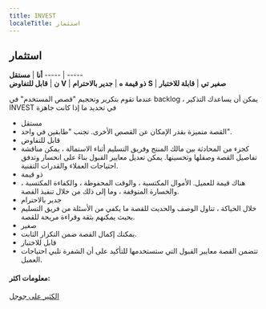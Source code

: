 ```yaml
---
title: INVEST
localeTitle: استثمار
---
```

## استثمار

**أنا** | **مستقل** ----- | -----  
**ن** | **قابل للتفاوض** **V** | **ذو قيمة** **ه** | **جدير بالاحترام** **S** | **صغير** **تي** | **قابلة للاختبار**

عندما تقوم بتكرير وتحجيم "قصص المستخدم" في backlog ، يمكن أن يساعدك التذكير INVEST في تحديد ما إذا كانت جاهزة

*   مستقل
*   القصة متميزة بقدر الإمكان عن القصص الأخرى. تجنب "طابقين في واحد".
*   قابل للتفاوض
*   كجزء من المحادثة بين مالك المنتج وفريق التسليم أثناء الاستمالة ، يمكن مناقشة تفاصيل القصة وصقلها وتحسينها. يمكن تعديل معايير القبول بناءً على انحسار وتدفق احتياجات العملاء والقدرات التقنية.
*   ذو قيمة
*   هناك قيمة للعميل. الأموال المكتسبة ، والوقت المحفوظة ، والكفاءة المكتسبة ، والخسارة المتوقفة ، وما إلى ذلك من خلال تنفيذ القصة.
*   جدير بالاحترام
*   خلال الحياكة ، تناول الوصف والحديث للقصة ما يكفي من الأسئلة من فريق التسليم بحيث يمكنهم بثقة وقراءة مريحة للقصة.
*   صغير
*   يمكنك إكمال القصة ضمن التكرار الثابت.
*   قابل للاختبار
*   تتضمن القصة معايير القبول التي ستستخدمها للتأكيد على أن الشفرة تلبي احتياجات العميل.

#### معلومات اكثر:

[الكثير على جوجل](https://www.google.com/search?q=agile+invest+negotiable&ie=utf-8&oe=utf-8)